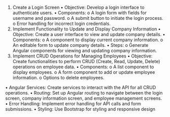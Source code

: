 1. Create a Login Screen
• Objective: Develop a login interface to authenticate users.
• Components:
o A login form with fields for username and password.
o A submit button to initiate the login process.
o Error handling for incorrect login credentials.
2. Implement Functionality to Update and Display Company Information
• Objective: Create a user interface to view and update company details.
• Components:
o A component to display current company information.
o An editable form to update company details.
• Steps:
o Generate Angular components for viewing and updating company information.
3. Implement CRUD Operations for Managing Employees
• Objective: Create functionalities to perform CRUD (Create, Read, Update, Delete)
operations on employee data.
• Components:
o A list component to display employees.
o A form component to add or update employee information.
o Options to delete employees.

• Angular Services: Create services to interact with the API for all CRUD operations.
• Routing: Set up Angular routing to navigate between the login screen, company
information screen, and employee management screens.
• Error Handling: Implement error handling for API calls and form submissions.
• Styling: Use Bootstrap for styling and responsive design

